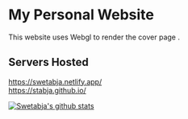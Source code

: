 # My Personal Website

This website uses Webgl to render the cover page .

## Servers Hosted

https://swetabja.netlify.app/<br/>
https://stabja.github.io/

[![Swetabja's github stats](https://github-readme-stats.vercel.app/api?username=Stabja)](https://github.com/anuraghazra/github-readme-stats)
